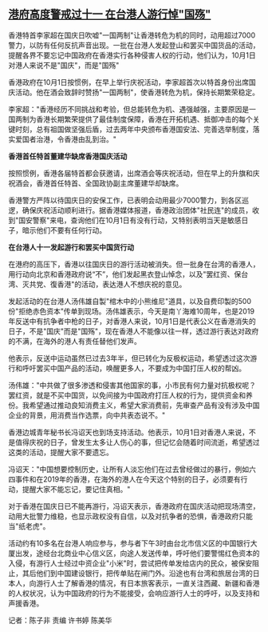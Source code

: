 <!--1664629873000-->
[港府高度警戒过十一 在台港人游行悼"国殇"](https://www.rfa.org/mandarin/yataibaodao/ec-10012022091059.html)
------

<p><span style="font-weight: 400;">香港特首李家超在国庆日吹嘘"一国两制"让香港转危为机的同时，动用超过7000警力，以防有任何反抗声音出现。一批在台港人发起登山和罢买中国货品的活动，提醒各界不要忘记中国政府在香港实行各种侵害人权的行动，他们认为，10月1日对港人来说不是"国庆"，而是"国殇"</span></p><p></p><p><span style="font-weight: 400;">香港政府在10月1日按惯例，在早上举行庆祝活动，李家超首次以特首身份出席国庆活动。他在酒会致辞时赞扬"一国两制"，使香港转危为机，保持长期繁荣稳定。</span></p><p></p><p><span style="font-weight: 400;">李家超："香港经历不同挑战和考验，但总能转危为机、遇强越强，主要原因是一国两制为香港长期繁荣提供了最佳制度保障，香港在开拓机遇、抵御冲击的每个关键时刻，总有祖国做坚强后盾，过去两年中央颁布香港国安法、完善选举制度，落实爱国者治港，令香港由乱到治。"</span></p><p></p><p><b>香港首任特首董建华缺席香港国庆活动</b></p><p></p><p><span style="font-weight: 400;">按照惯例，香港各届特首都会获邀请，出席酒会等庆祝活动，但在早上的升旗和庆祝酒会，香港首任特首、全国政协副主席董建华却缺席。</span></p><p></p><p><span style="font-weight: 400;">香港警方严阵以待国庆日的安保工作，已表明会动用最少7000警力，到各区巡逻，确保庆祝活动顺利进行。据香港媒体报道，香港政治团体"社民连"的成员，收到"国安警察"来电，查询他们在10月1日有没有行动，又特别表明当天是敏感日子，暗示他们不要有任何行动。</span></p><p></p><p><b>在台港人十一发起游行和罢买中国货行动</b></p><p></p><p><span style="font-weight: 400;">在港府的高压下，香港以往国庆日的游行活动被消失。但一批身在台湾的香港人，用行动向北京和香港政府说“不”，他们发起黑衣登山悼念，以及"罢红资、保台湾、灭共党、復香港"的活动，表达港人不想庆祝的意见。</span></p><p></p><p><span style="font-weight: 400;">发起活动的在台港人汤伟雄自製"棺木中的小熊维尼"道具，以及自费印製的500份"拒绝赤色资本"传单到现场。汤伟雄表示，今天是南丫海难10周年，也是2019年反送中有抗争者中枪的日子，对香港人来说，10月1日是代表公义在香港消失的日子，不是"国庆"而是"国殇"，现在香港人不能像以往一样，透过游行表达对政府的不满，在海外的港人有责任替他们发声。</span></p><p></p><p><span style="font-weight: 400;">他表示，反送中运动虽然已过去3年半，但已转化为反极权运动，希望透过这次游行和呼吁罢买中国产品的活动，唤醒更多人，不要成为中国打压人权的帮凶。</span></p><p></p><p><span style="font-weight: 400;">汤伟雄："中共做了很多渗透和侵害其他国家的事，小市民有何力量对抗极权呢？罢红资，就是不买中国货，以免间接为中国政府打压人权的行为，提供资金和养份。我希望通过推动良知消费主义，希望大家消费前，先审查产品有没有涉及中国企业的背景，用消费当作选票，向中共表态说不。"</span></p><p></p><p><span style="font-weight: 400;">香港边城青年秘书长冯诏天也到场支持活动。他表示，10月1日对香港人来说，不是值得庆祝的日子，曾发生太多让人伤心的事，但记忆会随着时间流逝，希望透过这类的活动，提醒大家不要遗忘。</span></p><p></p><p><span style="font-weight: 400;">冯诏天："中国想要控制历史，让所有人淡忘他们在过去曾经做过的暴行，例如六四事件和在2019年的香港，在海外的港人在今天这个特别的日子，必须要有行动，提醒大家不能忘记，要记住真相。"</span></p><p></p><p><span style="font-weight: 400;">对于香港在国庆日已不能再游行，冯诏天表示，香港政府在国庆活动把现场清空，动用大批警力维稳，也显示政权没有自信，以及对抗争者的恐惧，香港政府只能当"纸老虎"。</span></p><p></p><p><span style="font-weight: 400;">活动约有10多名在台港人响应参与，参与者下午3时由台北市信义区的中国银行大厦出发，途经台北商业中心信义区，向途人发送传单，呼吁他们要警惕红色资本的入侵，有游行人士经过中资企业"小米"时，尝试把传单发给店内的民众，被保安阻止，其后他们到中国建设银行，把传单贴在闸门外。沿途也有台湾和旅居台湾的日本人，向游行人士了解香港的情况，有日本旅客表示，一直关注西藏、新疆和香港的人权状况，认为中国政府的行为不能接受，会响应游行人士的呼吁，以及支持和声援香港。</span></p><p></p><p><span style="font-weight: 400;">记者：陈子非 责编 许书婷 陈美华</span></p><p></p>
